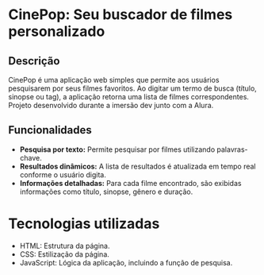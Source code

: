 # CinePop: Seu buscador de filmes personalizado

## Descrição

CinePop é uma aplicação web simples que permite aos usuários pesquisarem por seus filmes favoritos. Ao digitar um termo de busca (título, sinopse ou tag), a aplicação retorna uma lista de filmes correspondentes. Projeto desenvolvido durante a imersão dev junto com a Alura.

## Funcionalidades

* **Pesquisa por texto:** Permite pesquisar por filmes utilizando palavras-chave.
* **Resultados dinâmicos:** A lista de resultados é atualizada em tempo real conforme o usuário digita.
* **Informações detalhadas:** Para cada filme encontrado, são exibidas informações como título, sinopse, gênero e duração.

# Tecnologias utilizadas

- HTML: Estrutura da página.
- CSS: Estilização da página.
- JavaScript: Lógica da aplicação, incluindo a função de pesquisa.

